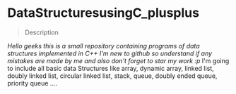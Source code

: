 # DataStructuresusingC_plusplus

> Description

*Hello geeks this is a small repository containing programs of data structures implemented in C++
I'm  new to github so understand if any mistakes are made by me and also don't forget to star my work :p*
I'm going to include all basic data Structures like array, dynamic array, linked list, doubly linked list, circular linked list, stack, 
queue, doubly ended queue, priority queue ....
